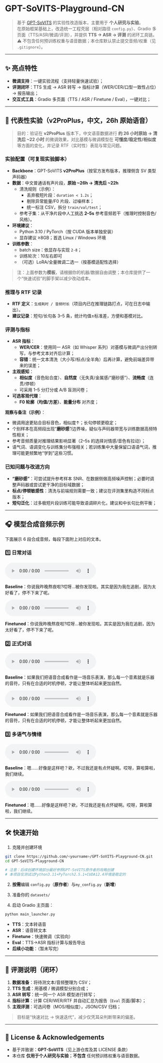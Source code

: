 # GPT-SoVITS-Playground-CN

> 基于 [GPT-SoVITS](https://github.com/RVC-Boss/GPT-SoVITS) 的实验性改造版本，主要用于 **个人研究与实验**。  
> 在原始框架基础上，改造统一工程壳层（相对路径 `config.py`）、Gradio 多页面（TTS/ASR/微调/评测），并提供 **TTS → ASR → 评测** 的闭环工具链。  
> ⚠️ 不包含任何预训练权重与语音数据；本仓库默认禁止提交音频/权重（见 `.gitignore`）。

---

## ✨ 亮点特性

- **微调支持**：一键实验流程（支持轻量快速试验）；
- **评测闭环**：TTS 生成 → ASR 转写 → 指标计算（WER/CER/口型一致性占位）→ 报告输出；
- **交互式工具**：Gradio 多页面（TTS / ASR / Finetune / Eval），一键对比；

---

## 🧪 代表性实验（v2ProPlus，中文，26h 原始语音）

> 目的：验证在 **v2ProPlus** 版本下，中文语音数据进行 **约 26 小时原始 → 清洗后 ~22 小时** 的微调效果，对比基模与微调模型在 **可懂度/稳定性/相似度** 等方面的变化，并记录 RTF（实时性）表现与常见问题。

### 实验配置（可复现实验脚本）
- **Backbone**：GPT-SoVITS **v2ProPlus**（按官方发布版本，推理侧含 SV 类型声码器）
- **数据**：中文普通话有声片段，**原始 ~26h → 清洗后 ~22h**  
  - 清洗规则（示例）：
    - 丢弃极短片段：`duration < 1.2s`；
    - 剔除异常能量/F0 片段、过噪样本；
    - 统一标注 CSV，拆分 `train/val/test`；
  - 参考子集：从干净片段中人工挑选 **2–5s** 参考音频若干（推理时控制音色/风格）。
- **环境建议**：
  - Python 3.10 / PyTorch（按 CUDA 版本单独安装）
  - 显存建议 ≥8GB；首选 Linux / Windows 环境
- **训练参数**：
  - batch size：依显存与实现 `2-8`；
  - 训练轮次：10左右即可
  - （可选）LoRA/全量微调二选一（按基模适配性选择）

> 注：上面参数为**模板**，请根据你的机器/数据自由调整；本仓库提供了一个“快速试验”的脚手架以减少改动成本。

### 推理与 RTF 记录
- **RTF 定义**：`生成耗时 / 音频时长`（项目内已在推理链路打点，可在日志中输出）。
- **建议记录**：短句/长句各 3–5 条，统计均值±标准差，方便和基模对比。

### 评测与指标
- **ASR 指标**：
  - **WER/CER**：使用同一 ASR（如 Whisper 系列）对基模与微调产出分别转写，与参考文本对齐后计算；
  - **容错**：统一文本清洗（大小写/标点/全半角）后再计算，避免前端差异带来的误差；
- **主观感知**：
  - **相似度**（音色贴合度）、**自然度**（无失真/金属感/“磨砂感”）、**流畅度**（连贯/停顿）
  - 可采用 1–5 分打分或 A/B 盲测问卷；
- **可选客观代理**：
  - **F0 轮廓（均值/方差）**、**能量分布** 对齐度；


**观察与备注（示例）**：  
- 微调用途更贴合目标音色，相似度↑；长句停顿更稳定；
- 个别样本在高频段出现“**磨砂感**”/边界噪，疑似与声码器带宽与训练数据高频特性相关；
- 参考音频质量对推理结果影响显著（2–5s 的选择对情感/音色有拉动）；
- 语气词、语调变化与训练集分布强相关；若训练集中大量保留口语语气词，推理可能更频繁地“学到”这些习惯。

### 已知问题与改进方向
- **“磨砂感”**：可尝试提升参考样本 SNR、在数据侧做高频噪声控制；必要时调整声码器或尝试更干净的目标域数据；
- **标点/停顿敏感性**：清洗与前端规则需要一致；建议在评测集里构造不同标点版本；
- **短句泛化**：过多极短片段训练可能导致语调碎片化，建议和中长句比例平衡；

---
## 🎧 模型合成音频示例

下面展示 6 段合成音频，每段下面附上对应的文本。

### 1️⃣ 日常对话
<audio controls>
  <source src="samples/baseline001.wav" type="audio/wav">
</audio>

**Baseline**：你说我昨晚熬夜啦?哎呀...被你发现啦。其实是因为我在追剧，因为太好看了，停不下来了呢。

<audio controls>
  <source src="samples/paimeng001.wav" type="audio/wav">
</audio>

**Finetuned**：你说我昨晚熬夜啦?哎呀...被你发现啦。其实是因为我在追剧，因为太好看了，停不下来了呢。

### 2️⃣ 正式对话
<audio controls>
  <source src="samples/baseline002.wav" type="audio/wav">
</audio>  

**Baseline**：如果我们把语音合成看作是一场音乐表演，那么每一个音素就是乐器的音符，只有在合适的时机停顿，才能让整体听起来更加自然。

<audio controls>
  <source src="samples/paimeng002.wav" type="audio/wav">
</audio>  

**Finetuned**：如果我们把语音合成看作是一场音乐表演，那么每一个音素就是乐器的音符，只有在合适的时机停顿，才能让整体听起来更加自然。

### 3️⃣ 多语气与情绪
<audio controls>
  <source src="samples/baseline003.wav" type="audio/wav">
</audio>  

**Baseline**：嗯……好像是这样吧？欸，不过我还是有点怀疑啊。哎呀，算啦算啦，我们继续。

<audio controls>
  <source src="samples/paimeng003.wav" type="audio/wav">
</audio>  

**Finetuned**：嗯……好像是这样吧？欸，不过我还是有点怀疑啊。哎呀，算啦算啦，我们继续。

---

## 🛠️ 快速开始

1) 克隆并创建环境
```bash
git clone https://github.com/<yourname>/GPT-SoVITS-Playground-CN.git
cd GPT-SoVITS-Playground-CN

# 注意：后续创建环境部分最好参照GPT-SoVITS原作者的攻略创建
# 本项目仅测试过Python3.11+PyTorch2.5.1+CUDA12.4环境是稳定的
```

2) **按需**编辑 `config.py`（**原作者**）与`my_config.py`（**新增**）

3) 准备你的 `datasets/`

4) 启动 Gradio 主页面：
```bash
python main_launcher.py
```
- **TTS**：文本转语音  
- **ASR**：语音转文本  
- **Finetune**：快速微调（实验向）  
- **Eval**：TTS→ASR 指标计算与报告导出
- **后续小功能**：（暂未写完）

---

## 🧭 评测说明（闭环）

1. **数据准备**：将待测文本/音频整理为 CSV；  
2. **TTS 生成**：用基模 / 微调模型分别合成；  
3. **ASR 转写**：统一同一个 ASR 模型进行转写；  
4. **指标计算**：计算 CER/WER/RTF 并自动汇总为报告（`Eval` 页面/脚本）；  
5. **主观评测**：可选问卷（MOS/相似度），JSON/CSV 归档；

> 目标是“快速对比 → 快速迭代”，减少仅凭耳朵判断带来的偏差。

---

## 📜 License & Acknowledgements

- 基于并致谢：**GPT-SoVITS**（见上游仓库及其 LICENSE 条款）  
- 本仓库 **仅用于个人研究与实验**；**不包含** 任何预训练权重与语音数据。

